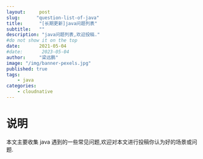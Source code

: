 ```yaml
---
layout:     post 
slug:      "question-list-of-java"
title:      "[长期更新]java问题列表"
subtitle:   ""
description: "java问题列表,欢迎投稿."
#do not show it on the top
date:       2021-05-04
#date:       2023-05-04
author:     "梁远鹏"
image: "/img/banner-pexels.jpg"
published: true
tags:
    - java
categories: 
    - cloudnative
---
```



# 说明

本文主要收集 java 遇到的一些常见问题,欢迎对本文进行投稿你认为好的场景或问题.


